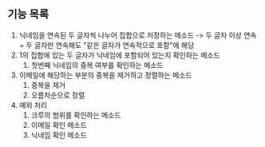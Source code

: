 ## 기능 목록

1. 닉네임을 연속된 두 글자씩 나누어 집합으로 저장하는 메소드 -> 두 글자 이상 연속 = 두 글자만 연속해도 "같은 글자가 연속적으로 포함"에 해당
2. 1의 집합에 있는 두 글자가 닉네임에 포함되어 있는지 확인하는 메소드
    1. 첫번째 닉네임의 중복 여부를 확인하는 메소드
3. 이메일에 해당하는 부분의 중복을 제거하고 정렬하는 메소드
    1. 중복을 제거
    2. 오름차순으로 정렬
4. 예외 처리
    1. 크루의 범위를 확인하는 메소드
    2. 이메일 확인 메소드
    3. 닉네임 확인 메소드